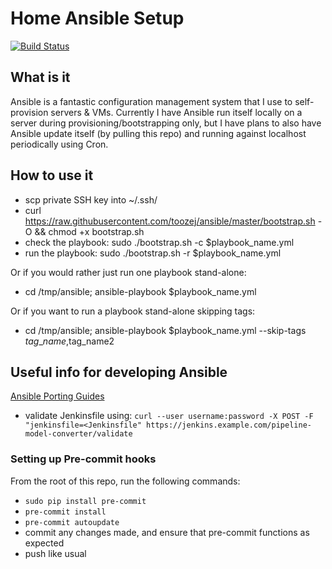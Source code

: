 # Home Ansible Setup

[![Build Status](https://travis-ci.org/toozej/ansible.svg?branch=master)](https://travis-ci.org/toozej/ansible)

## What is it
Ansible is a fantastic configuration management system that I use to self-provision servers & VMs. 
Currently I have Ansible run itself locally on a server during provisioning/bootstrapping only, but
I have plans to also have Ansible update itself (by pulling this repo) and 
running against localhost periodically using Cron.

## How to use it
- scp private SSH key into ~/.ssh/
- curl https://raw.githubusercontent.com/toozej/ansible/master/bootstrap.sh -O && chmod +x bootstrap.sh
- check the playbook: sudo ./bootstrap.sh -c $playbook\_name.yml
- run the playbook: sudo ./bootstrap.sh -r $playbook\_name.yml

Or if you would rather just run one playbook stand-alone:
- cd /tmp/ansible; ansible-playbook $playbook\_name.yml

Or if you want to run a playbook stand-alone skipping tags:
- cd /tmp/ansible; ansible-playbook $playbook\_name.yml --skip-tags $tag\_name,$tag\_name2

## Useful info for developing Ansible
[Ansible Porting Guides](https://github.com/ansible/ansible/tree/devel/docs/docsite/rst/porting_guides)
- validate Jenkinsfile using:
  `curl --user username:password -X POST -F "jenkinsfile=<Jenkinsfile" https://jenkins.example.com/pipeline-model-converter/validate` 


### Setting up Pre-commit hooks
From the root of this repo, run the following commands:
- `sudo pip install pre-commit`
- `pre-commit install`
- `pre-commit autoupdate`
- commit any changes made, and ensure that pre-commit functions as expected
- push like usual

